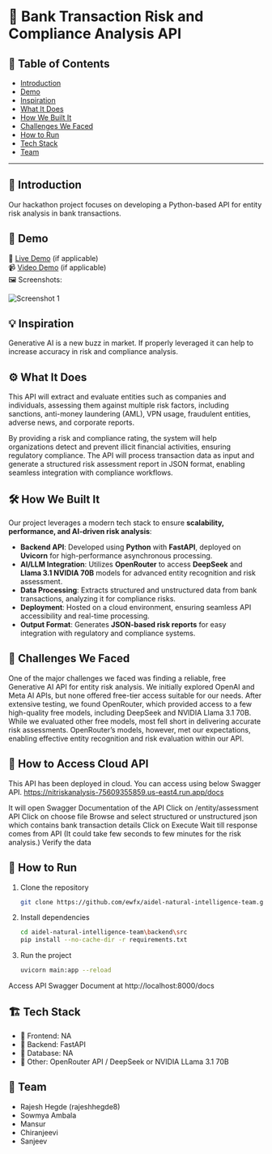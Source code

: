# 🚀 Bank Transaction Risk and Compliance Analysis API

## 📌 Table of Contents
- [Introduction](#introduction)
- [Demo](#demo)
- [Inspiration](#inspiration)
- [What It Does](#what-it-does)
- [How We Built It](#how-we-built-it)
- [Challenges We Faced](#challenges-we-faced)
- [How to Run](#how-to-run)
- [Tech Stack](#tech-stack)
- [Team](#team)

---

## 🎯 Introduction
Our hackathon project focuses on developing a Python-based API for entity risk analysis in bank transactions. 

## 🎥 Demo
🔗 [Live Demo](#) (if applicable)  
📹 [Video Demo](#) (if applicable)  
🖼️ Screenshots:

![Screenshot 1](link-to-image)

## 💡 Inspiration
Generative AI is a new buzz in market. If properly leveraged it can help to increase accuracy in risk and compliance analysis.

## ⚙️ What It Does

This API will extract and evaluate entities such as companies and individuals, assessing them against multiple risk factors, including sanctions, anti-money laundering (AML), VPN usage, fraudulent entities, adverse news, and corporate reports. 

By providing a risk and compliance rating, the system will help organizations detect and prevent illicit financial activities, ensuring regulatory compliance. The API will process transaction data as input and generate a structured risk assessment report in JSON format, enabling seamless integration with compliance workflows.

## 🛠️ How We Built It
Our project leverages a modern tech stack to ensure **scalability, performance, and AI-driven risk analysis**:  

- **Backend API**: Developed using **Python** with **FastAPI**, deployed on **Uvicorn** for high-performance asynchronous processing.  
- **AI/LLM Integration**: Utilizes **OpenRouter** to access **DeepSeek** and **Llama 3.1 NVIDIA 70B** models for advanced entity recognition and risk assessment.  
- **Data Processing**: Extracts structured and unstructured data from bank transactions, analyzing it for compliance risks.  
- **Deployment**: Hosted on a cloud environment, ensuring seamless API accessibility and real-time processing.  
- **Output Format**: Generates **JSON-based risk reports** for easy integration with regulatory and compliance systems.

## 🚧 Challenges We Faced

One of the major challenges we faced was finding a reliable, free Generative AI API for entity risk analysis. We initially explored OpenAI and Meta AI APIs, but none offered free-tier access suitable for our needs. After extensive testing, we found OpenRouter, which provided access to a few high-quality free models, including DeepSeek and NVIDIA Llama 3.1 70B. While we evaluated other free models, most fell short in delivering accurate risk assessments. OpenRouter’s models, however, met our expectations, enabling effective entity recognition and risk evaluation within our API.


## 🏃 How to Access Cloud API

This API has been deployed in cloud. You can access using below Swagger API.
https://nitriskanalysis-75609355859.us-east4.run.app/docs

It will open Swagger Documentation of the API
Click on /entity/assessment API
Click on choose file
Browse and select structured or unstructured json which contains bank transaction details
Click on Execute
Wait till response comes from API (It could take few seconds to few minutes for the risk analysis.)
Verify the data

## 🏃 How to Run
1. Clone the repository  
   ```sh
   git clone https://github.com/ewfx/aidel-natural-intelligence-team.git
   ```
2. Install dependencies  
   ```sh
   cd aidel-natural-intelligence-team\backend\src
   pip install --no-cache-dir -r requirements.txt
   ```
3. Run the project  
   ```sh
   uvicorn main:app --reload
   ```
Access API Swagger Document at http://localhost:8000/docs

## 🏗️ Tech Stack
- 🔹 Frontend: NA
- 🔹 Backend: FastAPI
- 🔹 Database: NA
- 🔹 Other: OpenRouter API / DeepSeek or NVIDIA LLama 3.1 70B

## 👥 Team
- Rajesh Hegde (rajeshhegde8)
- Sowmya Ambala
- Mansur
- Chiranjeevi
- Sanjeev